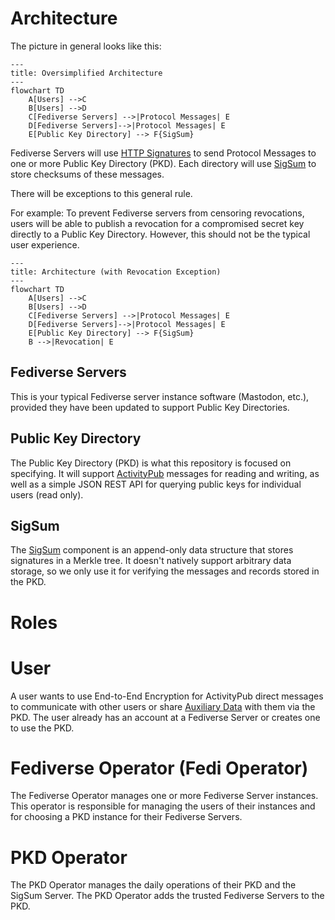 # Architecture

The picture in general looks like this:

```mermaid
---
title: Oversimplified Architecture
---
flowchart TD
    A[Users] -->C
    B[Users] -->D
    C[Fediverse Servers] -->|Protocol Messages| E
    D[Fediverse Servers]-->|Protocol Messages| E
    E[Public Key Directory] --> F{SigSum}
```

Fediverse Servers will use [HTTP Signatures](https://swicg.github.io/activitypub-http-signature/)
to send Protocol Messages to one or more Public Key Directory (PKD). Each directory will use
[SigSum](https://sigsum.org) to store checksums of these messages.

There will be exceptions to this general rule.

For example: To prevent Fediverse servers from censoring revocations, users will be able
to publish a revocation for a compromised secret key directly to a Public Key Directory. However, this
should not be the typical user experience.

```mermaid
---
title: Architecture (with Revocation Exception)
---
flowchart TD
    A[Users] -->C
    B[Users] -->D
    C[Fediverse Servers] -->|Protocol Messages| E
    D[Fediverse Servers]-->|Protocol Messages| E
    E[Public Key Directory] --> F{SigSum}
    B -->|Revocation| E
```

## Fediverse Servers

This is your typical Fediverse server instance software (Mastodon, etc.), provided they have been updated
to support Public Key Directories.

## Public Key Directory

The Public Key Directory (PKD) is what this repository is focused on specifying.  It will support 
[ActivityPub](https://www.w3.org/TR/activitypub/) messages for reading and writing, as well as a 
simple JSON REST API for querying public keys for individual users (read only).

## SigSum

The [SigSum](https://www.sigsum.org/) component is an append-only data structure that stores signatures
in a Merkle tree. It doesn't natively support arbitrary data storage, so we only use it for verifying
the messages and records stored in the PKD.

# Roles

# User

A user wants to use End-to-End Encryption for ActivityPub direct messages to communicate with other users or share [Auxiliary Data](/Specification.md#auxiliary-data) with them via the PKD.
The user already has an account at a Fediverse Server or creates one to use the PKD.

# Fediverse Operator (Fedi Operator)

The Fediverse Operator manages one or more Fediverse Server instances.
This operator is responsible for managing the users of their instances and for choosing a PKD instance for their Fediverse Servers.

# PKD Operator

The PKD Operator manages the daily operations of their PKD and the SigSum Server.
The PKD Operator adds the trusted Fediverse Servers to the PKD.

